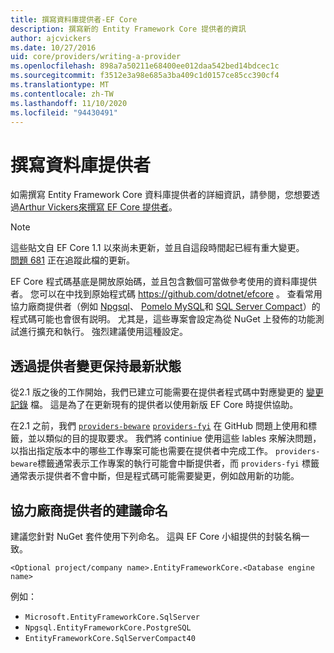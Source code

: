 ```yaml
---
title: 撰寫資料庫提供者-EF Core
description: 撰寫新的 Entity Framework Core 提供者的資訊
author: ajcvickers
ms.date: 10/27/2016
uid: core/providers/writing-a-provider
ms.openlocfilehash: 898a7a50211e68400ee012daa542bed14bdcec1c
ms.sourcegitcommit: f3512e3a98e685a3ba409c1d0157ce85cc390cf4
ms.translationtype: MT
ms.contentlocale: zh-TW
ms.lasthandoff: 11/10/2020
ms.locfileid: "94430491"
---
```

# <a name="writing-a-database-provider"></a>撰寫資料庫提供者

如需撰寫 Entity Framework Core 資料庫提供者的詳細資訊，請參閱，您想要透過[Arthur Vickers](https://github.com/ajcvickers)[來撰寫 EF Core 提供者](https://blog.oneunicorn.com/2016/11/11/so-you-want-to-write-an-ef-core-provider/)。

> [!NOTE]
> 這些貼文自 EF Core 1.1 以來尚未更新，並且自這段時間起已經有重大變更。  
[問題 681](https://github.com/dotnet/EntityFramework.Docs/issues/681) 正在追蹤此檔的更新。

EF Core 程式碼基底是開放原始碼，並且包含數個可當做參考使用的資料庫提供者。 您可以在中找到原始程式碼 <https://github.com/dotnet/efcore> 。 查看常用協力廠商提供者（例如 [Npgsql](https://github.com/npgsql/Npgsql.EntityFrameworkCore.PostgreSQL)、 [Pomelo MySQL](https://github.com/PomeloFoundation/Pomelo.EntityFrameworkCore.MySql)和 [SQL Server Compact](https://github.com/ErikEJ/EntityFramework.SqlServerCompact)）的程式碼可能也會很有説明。 尤其是，這些專案會設定為從 NuGet 上發佈的功能測試進行擴充和執行。 強烈建議使用這種設定。

## <a name="keeping-up-to-date-with-provider-changes"></a>透過提供者變更保持最新狀態

從2.1 版之後的工作開始，我們已建立可能需要在提供者程式碼中對應變更的 [變更記錄](xref:core/providers/provider-log) 檔。 這是為了在更新現有的提供者以使用新版 EF Core 時提供協助。

在2.1 之前，我們 [`providers-beware`](https://github.com/dotnet/efcore/labels/providers-beware) [`providers-fyi`](https://github.com/dotnet/efcore/labels/providers-fyi) 在 GitHub 問題上使用和標籤，並以類似的目的提取要求。 我們將 continiue 使用這些 lables 來解決問題，以指出指定版本中的哪些工作專案可能也需要在提供者中完成工作。 `providers-beware`標籤通常表示工作專案的執行可能會中斷提供者，而 `providers-fyi` 標籤通常表示提供者不會中斷，但是程式碼可能需要變更，例如啟用新的功能。

## <a name="suggested-naming-of-third-party-providers"></a>協力廠商提供者的建議命名

建議您針對 NuGet 套件使用下列命名。 這與 EF Core 小組提供的封裝名稱一致。

`<Optional project/company name>.EntityFrameworkCore.<Database engine name>`

例如：

* `Microsoft.EntityFrameworkCore.SqlServer`
* `Npgsql.EntityFrameworkCore.PostgreSQL`
* `EntityFrameworkCore.SqlServerCompact40`
